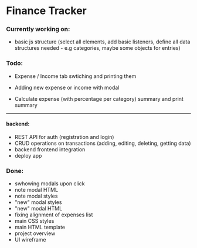 # Finance Tracker


### Currently working on:
- basic js structure (select all elements, add basic listeners, define all data structures needed - e.g categories, maybe some objects for entries)



### Todo: 
- Expense / Income tab swtiching and printing them
- Adding new expense or income with modal

- Calculate expense (with percentage per category) summary and print summary

---
#### backend:
- REST API for auth (registration and login)
- CRUD operations on transactions (adding, editing, deleting, getting data)
- backend frontend integration
- deploy app


### Done:
- swhowing modals upon click
- note modal HTML
- note modal styles
- "new" modal styles
- "new" modal HTML
- fixing alignment of expenses list
- main CSS styles
- main HTML template
- project overview
- UI wireframe


